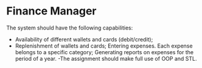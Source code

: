# Finance Manager
The system should have the following capabilities:
- Availability of different wallets and cards (debit/credit);
- Replenishment of wallets and cards;
Entering expenses. Each expense belongs to a specific category;
Generating reports on expenses for the period of a year.
-The assignment should make full use of OOP and STL.
